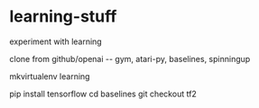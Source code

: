 # learning-stuff
experiment with learning

clone from github/openai --
 gym, atari-py, baselines, spinningup
 
 mkvirtualenv learning
 
 pip install tensorflow
 cd baselines
 git checkout tf2
